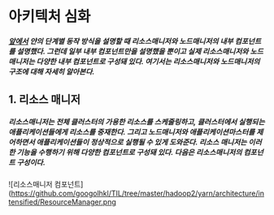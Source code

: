 # 아키텍처 심화
##### [앞에서](https://github.com/googolhkl/TIL/tree/master/hadoop2/yarn/architecture) 얀의 단계별 동작 방식을 설명할 때 리소스매니저와 노드매니저의 내부 컴포넌트를 설명했다. 그런데 일부 내부 컴포넌트만을 설명했을 뿐이고 실제 리소스매니저와 노드매니저는 다양한 내부 컴포넌트로 구성돼 있다. 여기서는 리소스매니저와 노드매니저의 구조에 대해 자세히 알아본다.

## 1. 리소스 매니저
##### 리소스매니저는 전체 클러스터의 가용한 리소스를 스케줄링하고, 클러스터에서 실행되는 애플리케이션들에게 리소스를 중재한다. 그리고 노드매니저와 애플리케이션마스터를 제어하면서 애플리케이션들이 정상적으로 실행될 수 있게 도와준다. 리소스 매니저는 이러한 기능을 수행하기 위해 다양한 컴포넌트로 구성돼 있다. 다음은 리소스매니저의 컴포넌트 구성이다.

![리소스매니저 컴포넌트](https://github.com/googolhkl/TIL/tree/master/hadoop2/yarn/architecture/intensified/ResourceManager.png
